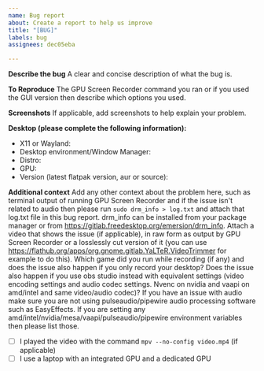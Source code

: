 ```yaml
---
name: Bug report
about: Create a report to help us improve
title: "[BUG]"
labels: bug
assignees: dec05eba

---
```


**Describe the bug**
A clear and concise description of what the bug is.

**To Reproduce**
The GPU Screen Recorder command you ran or if you used the GUI version then describe which options you used.

**Screenshots**
If applicable, add screenshots to help explain your problem.

**Desktop (please complete the following information):**
 - X11 or Wayland:
- Desktop environment/Window Manager:
 - Distro:
 - GPU:
 - Version (latest flatpak version, aur or source):

**Additional context**
Add any other context about the problem here, such as terminal output of running GPU Screen Recorder and if the issue isn't related to audio then please run `sudo drm_info > log.txt` and attach that log.txt file in this bug report. drm_info can be installed from your package manager or from https://gitlab.freedesktop.org/emersion/drm_info.
Attach a video that shows the issue (if applicable), in raw form as output by GPU Screen Recorder or a losslessly cut version of it (you can use https://flathub.org/apps/org.gnome.gitlab.YaLTeR.VideoTrimmer for example to do this).
Which game did you run while recording (if any) and does the issue also happen if you only record your desktop?
Does the issue also happen if you use obs studio instead with equivalent settings (video encoding settings and audio codec settings. Nvenc on nvidia and vaapi on amd/intel and same video/audio codec)?
If you have an issue with audio make sure you are not using pulseaudio/pipewire audio processing software such as EasyEffects.
If you are setting any amd/intel/nvidia/mesa/vaapi/pulseaudio/pipewire environment variables then please list those.

- [ ] I played the video with the command `mpv --no-config video.mp4` (if applicable)
- [ ] I use a laptop with an integrated GPU and a dedicated GPU
